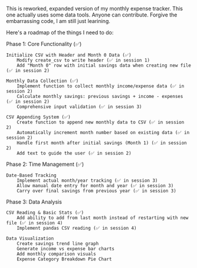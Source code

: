 This is  reworked, expanded version of my monthly expense tracker.
This one actually uses some data tools.
Anyone can contribute.
Forgive the embarrassing code, I am still just learining.

Here's a roadmap of the things I need to do:

Phase 1: Core Functionality (✅)

    Initialize CSV with Header and Month 0 Data (✅)
        Modify create_csv to write header (✅ in session 1)
        Add "Month 0" row with initial savings data when creating new file (✅ in session 2)

    Monthly Data Collection (✅)
        Implement function to collect monthly income/expense data (✅ in session 2)
        Calculate monthly savings: previous savings + income - expenses (✅ in session 2)
        Comprehensive input validation (✅ in session 3)

    CSV Appending System (✅)
        Create function to append new monthly data to CSV (✅ in session 2)
        Automatically increment month number based on existing data (✅ in session 2)
        Handle first month after initial savings (Month 1) (✅ in session 2)
        Add text to guide the user (✅ in session 2)


Phase 2: Time Management (✅)

    Date-Based Tracking
        Implement actual month/year tracking (✅ in session 3)
        Allow manual date entry for month and year (✅ in session 3)
        Carry over final savings from previous year (✅ in session 3)


Phase 3: Data Analysis

    CSV Reading & Basic Stats (✅)
        Add ability to add from last month instead of restarting with new file (✅ in session 4)
        Implement pandas CSV reading (✅ in session 4)

    Data Visualization
        Create savings trend line graph
        Generate income vs expense bar charts
        Add monthly comparison visuals
        Expense Category Breakdown Pie Chart
        